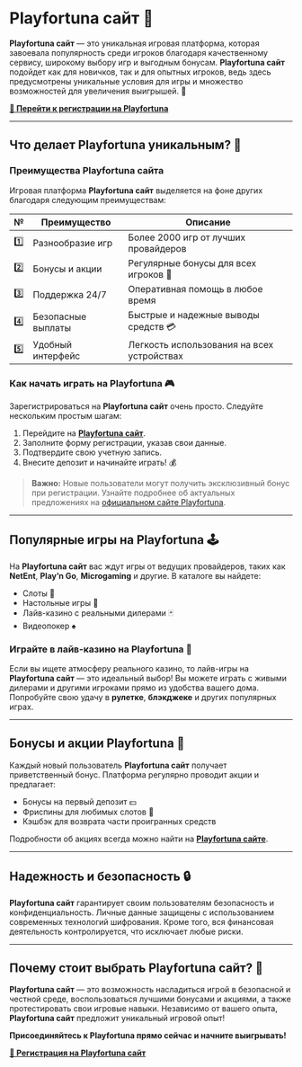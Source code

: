 # Playfortuna сайт 🎰

**Playfortuna сайт** — это уникальная игровая платформа, которая завоевала популярность среди игроков благодаря качественному сервису, широкому выбору игр и выгодным бонусам. **Playfortuna сайт** подойдет как для новичков, так и для опытных игроков, ведь здесь предусмотрены уникальные условия для игры и множество возможностей для увеличения выигрышей. 🤑

[**🔗 Перейти к регистрации на Playfortuna**](https://fortunapromo.net/alt/playfortuna/registration?0dc4a9362a71feb7e3f165fb8e766f70)

---

## Что делает Playfortuna уникальным? 🌟

### Преимущества Playfortuna сайта

Игровая платформа **Playfortuna сайт** выделяется на фоне других благодаря следующим преимуществам:

| № | Преимущество | Описание |
|---|--------------|----------|
| 1️⃣ | Разнообразие игр | Более 2000 игр от лучших провайдеров |
| 2️⃣ | Бонусы и акции | Регулярные бонусы для всех игроков 🎁 |
| 3️⃣ | Поддержка 24/7 | Оперативная помощь в любое время |
| 4️⃣ | Безопасные выплаты | Быстрые и надежные выводы средств 💳 |
| 5️⃣ | Удобный интерфейс | Легкость использования на всех устройствах |

### Как начать играть на Playfortuna 🎮

Зарегистрироваться на **Playfortuna сайт** очень просто. Следуйте нескольким простым шагам:

1. Перейдите на [**Playfortuna сайт**](https://fortunapromo.net/alt/playfortuna/registration?0dc4a9362a71feb7e3f165fb8e766f70).
2. Заполните форму регистрации, указав свои данные.
3. Подтвердите свою учетную запись.
4. Внесите депозит и начинайте играть! 💰

> **Важно:** Новые пользователи могут получить эксклюзивный бонус при регистрации. Узнайте подробнее об актуальных предложениях на [официальном сайте Playfortuna](https://fortunapromo.net/alt/playfortuna/registration?0dc4a9362a71feb7e3f165fb8e766f70).

---

## Популярные игры на Playfortuna 🕹️

На **Playfortuna сайт** вас ждут игры от ведущих провайдеров, таких как **NetEnt**, **Play’n Go**, **Microgaming** и другие. В каталоге вы найдете:

- Слоты 🎰
- Настольные игры 🎲
- Лайв-казино с реальными дилерами 🃏
- Видеопокер ♠️

### Играйте в лайв-казино на Playfortuna 🎥

Если вы ищете атмосферу реального казино, то лайв-игры на **Playfortuna сайт** — это идеальный выбор! Вы можете играть с живыми дилерами и другими игроками прямо из удобства вашего дома. Попробуйте свою удачу в **рулетке**, **блэкджеке** и других популярных играх.

---

## Бонусы и акции Playfortuna 🎁

Каждый новый пользователь **Playfortuna сайт** получает приветственный бонус. Платформа регулярно проводит акции и предлагает:

- Бонусы на первый депозит 💵
- Фриспины для любимых слотов 🔄
- Кэшбэк для возврата части проигранных средств

Подробности об акциях всегда можно найти на [**Playfortuna сайте**](https://fortunapromo.net/alt/playfortuna/registration?0dc4a9362a71feb7e3f165fb8e766f70).

---

## Надежность и безопасность 🔒

**Playfortuna сайт** гарантирует своим пользователям безопасность и конфиденциальность. Личные данные защищены с использованием современных технологий шифрования. Кроме того, вся финансовая деятельность контролируется, что исключает любые риски.

---

## Почему стоит выбрать Playfortuna сайт? 🎯

**Playfortuna сайт** — это возможность насладиться игрой в безопасной и честной среде, воспользоваться лучшими бонусами и акциями, а также протестировать свои игровые навыки. Независимо от вашего опыта, **Playfortuna сайт** предложит уникальный игровой опыт!

**Присоединяйтесь к Playfortuna прямо сейчас и начните выигрывать!**

[**🔗 Регистрация на Playfortuna сайт**](https://fortunapromo.net/alt/playfortuna/registration?0dc4a9362a71feb7e3f165fb8e766f70)
